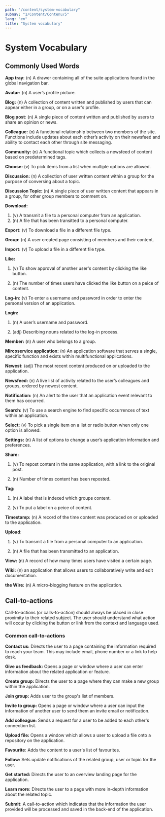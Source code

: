 ```yaml
---
path: "/content/system-vocabulary"
subnav: "1/Content/Contenu/5"
lang: "en"
title: "System vocabulary"
---
```


<helmet>
<title> System Vocabulary - Aurora Design System </title>
</helmet>

# System Vocabulary

## Commonly Used Words
**App tray:** (n) A drawer containing all of the suite applications found in the global navigation bar.

**Avatar:** (n) A user’s profile picture.

**Blog:** (n) A collection of content written and published by users that can appear either in a group, or on a user's profile.

**Blog post:** (n) A single piece of content written and published by users to share an opinion or news.

**Colleague:** (n) A functional relationship between two members of the site. Functions include updates about each other’s activity on their newsfeed and ability to contact each other through site messaging.

**Community:** (n) A functional topic which collects a newsfeed of content based on predetermined tags.

**Choose:** (v) To pick items from a list when multiple options are allowed.

**Discussion:** (n) A collection of user written content within a group for the purpose of conversing about a topic.

**Discussion Topic:** (n) A single piece of user written content that appears in a group, for other group members to comment on.

**Download:**

1.  (v) A transmit a file to a personal computer from an application.
2.  (n) A file that has been transitted to a personal computer.

**Export:** (v) To download a file in a different file type.

**Group:** (n) A user created page consisting of members and their content.

**Import:** (v) To upload a file in a different file type.

**Like:**

1.  (v) To show approval of another user's content by clicking the like button.

2.  (n) The number of times users have clicked the like button on a peice of content.

**Log-in:** (v) To enter a username and password in order to enter the personal version of an application.

**Login:**

1.	(n) A user’s username and password.

2.	(adj) Describing nouns related to the log-in process.

**Member:** (n) A user who belongs to a group.

**Mircoservice application:** (n) An application software that serves a single, specific function and exists within multifunctional applications.

**Newest:** (adj) The most recent content produced on or uploaded to the application.

**Newsfeed:** (n) A live list of activity related to the user’s colleagues and groups, ordered by newest content.

**Notification:** (n) An alert to the user that an application event relevant to them has occurred.

**Search:** (v) To use a search engine to find specific occurrences of text within an application.

**Select:** (v) To pick a single item on a list or radio button when only one option is allowed.

**Settings:** (n) A list of options to change a user’s application information and preferences.

**Share:**

1.  (v) To repost content in the same application, with a link to the original post.

2.  (n) Number of times content has been reposted.

**Tag:**

1.  (n) A label that is indexed which groups content.

2.  (v) To put a label on a peice of content.

**Timestamp:** (n) A record of the time content was produced on or uploaded to the application.

**Upload:**

1.  (v) To transmit a file from a personal computer to an application.

2.  (n) A file that has been transmitted to an application.

**View:** (n) A record of how many times users have visited a certain page.

**Wiki:** (n) an application that allows users to collaboratively write and edit documentation.

**the Wire:** (n) A micro-blogging feature on the application.

## Call-to-actions

Call-to-actions (or calls-to-action) should always be placed in close proximity to their related subject. The user should understand what action will occur by clicking the button or link from the context and language used.

### Common call-to-actions

**Contact us:** Directs the user to a page containing the information required to reach your team. This may include email, phone number or a link to help desk.

**Give us feedback:** Opens a page or window where a user can enter information about the related application or feature.

**Create group:** Directs the user to a page where they can make a new group within the application.

**Join group:** Adds user to the group's list of members.

**Invite to group:** Opens a page or window where a user can input the information of another user to send them an invite email or notification.

**Add colleague:** Sends a request for a user to be added to each other's connection list.

**Upload file:** Opens a window which allows a user to upload a file onto a repository on the application.

**Favourite:** Adds the content to a user's list of favourites.

**Follow:** Sets update notifications of the related group, user or topic for the user.

**Get started:** Directs the user to an overview landing page for the application.

**Learn more:** Directs the user to a page with more in-depth information about the related topic. 

**Submit:** A call-to-action which indicates that the information the user provided will be processed and saved in the back-end of the application.
